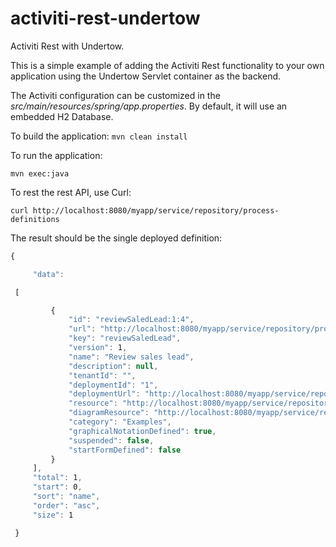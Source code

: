 # activiti-rest-undertow
Activiti Rest with Undertow.

This is a simple example of adding the Activiti Rest functionality to your own application using
the Undertow Servlet container as the backend.

The Activiti configuration can be customized in the *src/main/resources/spring/app.properties*. By default,
it will use an embedded H2 Database.

To build the application:
`mvn clean install`

To run the application:

`mvn exec:java`

To rest the rest API, use Curl:

`curl http://localhost:8080/myapp/service/repository/process-definitions`

The result should be the single deployed definition:
```javascript
{

     "data":

 [

         {
             "id": "reviewSaledLead:1:4",
             "url": "http://localhost:8080/myapp/service/repository/process-definitions/reviewSaledLead:1:4",
             "key": "reviewSaledLead",
             "version": ​1,
             "name": "Review sales lead",
             "description": null,
             "tenantId": "",
             "deploymentId": "1",
             "deploymentUrl": "http://localhost:8080/myapp/service/repository/deployments/1",
             "resource": "http://localhost:8080/myapp/service/repository/deployments/1/resources/.../activiti-rest-undertow\\target\\classes\\bpmn\\reviewSalesLead.bpmn20.xml",
             "diagramResource": "http://localhost:8080/myapp/service/repository/deployments/1/resources/.../activiti-rest-undertow\\target\\classes\\bpmn\\reviewSalesLead.reviewSaledLead.png",
             "category": "Examples",
             "graphicalNotationDefined": true,
             "suspended": false,
             "startFormDefined": false
         }
     ],
     "total": ​1,
     "start": ​0,
     "sort": "name",
     "order": "asc",
     "size": ​1

 }
 ```